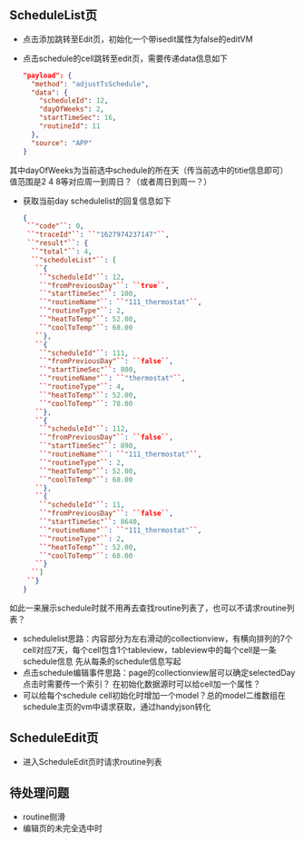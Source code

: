 ## ScheduleList页

* 点击添加跳转至Edit页，初始化一个带isedit属性为false的editVM

* 点击schedule的cell跳转至edit页，需要传递data信息如下

  ```JSON
  "payload": {
    "method": "adjustTsSchedule",
    "data": {
      "scheduleId": 12,
      "dayOfWeeks": 2,
      "startTimeSec": 16,
      "routineId": 11
    },
    "source": "APP"
  }
  ```

其中dayOfWeeks为当前选中schedule的所在天（传当前选中的titie信息即可）值范围是2 4 8等对应周一到周日？（或者周日到周一？）



* 获取当前day schedulelist的回复信息如下

  ```json
  {
   ``"code"``: 0,
   ``"traceId"``: ``"1627974237147"``,
   ``"result"``: {
    ``"total"``: 4,
    ``"scheduleList"``: [
     ``{
      ``"scheduleId"``: 12,
      ``"fromPreviousDay"``: ``true``,
      ``"startTimeSec"``: 100,
      ``"routineName"``: ``"111_thermostat"``,
      ``"routineType"``: 2,
      ``"heatToTemp"``: 52.00,
      ``"coolToTemp"``: 68.00
     ``},
     ``{
      ``"scheduleId"``: 111,
      ``"fromPreviousDay"``: ``false``,
      ``"startTimeSec"``: 800,
      ``"routineName"``: ``"thermostat"``,
      ``"routineType"``: 4,
      ``"heatToTemp"``: 52.00,
      ``"coolToTemp"``: 78.00
     ``},
     ``{
      ``"scheduleId"``: 112,
      ``"fromPreviousDay"``: ``false``,
      ``"startTimeSec"``: 890,
      ``"routineName"``: ``"111_thermostat"``,
      ``"routineType"``: 2,
      ``"heatToTemp"``: 52.00,
      ``"coolToTemp"``: 68.00
     ``},
     ``{
      ``"scheduleId"``: 11,
      ``"fromPreviousDay"``: ``false``,
      ``"startTimeSec"``: 8640,
      ``"routineName"``: ``"111_thermostat"``,
      ``"routineType"``: 2,
      ``"heatToTemp"``: 52.00,
      ``"coolToTemp"``: 68.00
     ``}
    ``]
   ``}
  }
  ```

如此一来展示schedule时就不用再去查找routine列表了，也可以不请求routine列表？



* schedulelist思路：内容部分为左右滑动的collectionview，有横向排列的7个cell对应7天，每个cell包含1个tableview，tableview中的每个cell是一条schedule信息 先从每条的schedule信息写起
* 点击schedule编辑事件思路：page的collectionview层可以确定selectedDay 点击时需要传一个索引？ 在初始化数据源时可以给cell加一个属性？
* 可以给每个schedule cell初始化时增加一个model？总的model二维数组在schedule主页的vm中请求获取，通过handyjson转化

## ScheduleEdit页

* 进入ScheduleEdit页时请求routine列表













## 待处理问题

* routine侧滑
* 编辑页的未完全选中时



